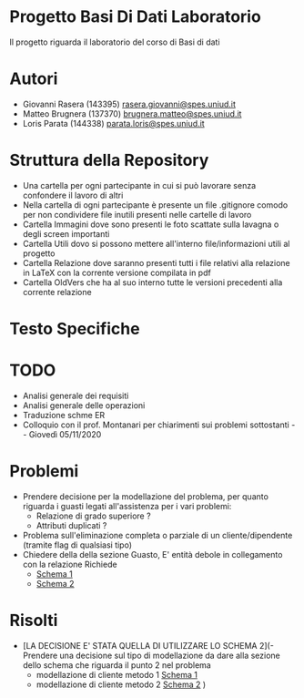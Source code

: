 # Progetto Basi Di Dati Laboratorio
Il progetto riguarda il laboratorio del corso di Basi di dati

# Autori
- Giovanni Rasera (143395) rasera.giovanni@spes.uniud.it
- Matteo Brugnera (137370) brugnera.matteo@spes.uniud.it
- Loris Parata (144338) parata.loris@spes.uniud.it

# Struttura della Repository
- Una cartella per ogni partecipante in cui si può lavorare senza confondere il lavoro di altri
- Nella cartella di ogni partecipante è presente un file .gitignore comodo per non condividere file inutili presenti nelle cartelle di lavoro 
- Cartella Immagini dove sono presenti le foto scattate sulla lavagna o degli screen importanti
- Cartella Utili dovo si possono mettere all'interno file/informazioni utili al progetto
- Cartella Relazione dove saranno presenti tutti i file relativi alla relazione in LaTeX con la corrente versione compilata in pdf
- Cartella OldVers che ha al suo interno tutte le versioni precedenti alla corrente relazione 

# Testo Specifiche

# TODO
- Analisi generale dei requisiti
- Analisi generale delle operazioni
- Traduzione schme ER
- Colloquio con il prof. Montanari per chiarimenti sui problemi sottostanti	-- Giovedì 05/11/2020

# Problemi
- Prendere decisione per la modellazione del problema, per quanto riguarda i guasti legati all'assistenza per i vari problemi:
	- Relazione di grado superiore ?
	- Attributi duplicati ?
- Problema sull'eliminazione completa o parziale di un cliente/dipendente (tramite flag di qualsiasi tipo)
- Chiedere della della sezione Guasto, E' entità debole in collegamento con la relazione Richiede
	- [Schema 1](https://github.com/GiovanniRaseraF/ProgettoBasiDiDatiLaboratorio/blob/main/Parata/Alternativa_1.jpg)
	- [Schema 2](https://github.com/GiovanniRaseraF/ProgettoBasiDiDatiLaboratorio/blob/main/Parata/Alternativa_2.jpg)

# Risolti
- [LA DECISIONE E' STATA QUELLA DI UTILIZZARE LO SCHEMA 2](- Prendere una decisione sul tipo di modellazione da dare alla sezione dello schema che riguarda il punto 2 nel problema
	- modellazione di cliente metodo 1 [Schema 1](https://github.com/GiovanniRaseraF/ProgettoBasiDiDatiLaboratorio/blob/main/Parata/Schema_1.png)
	- modellazione di cliente metodo 2 [Schema 2](https://github.com/GiovanniRaseraF/ProgettoBasiDiDatiLaboratorio/blob/main/Parata/Schema_2.png)
)

